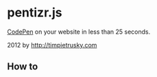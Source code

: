 # pentizr.js

[CodePen](http://codepen.io) on your website in less than 25 seconds.

2012 by http://timpietrusky.com

## How to
